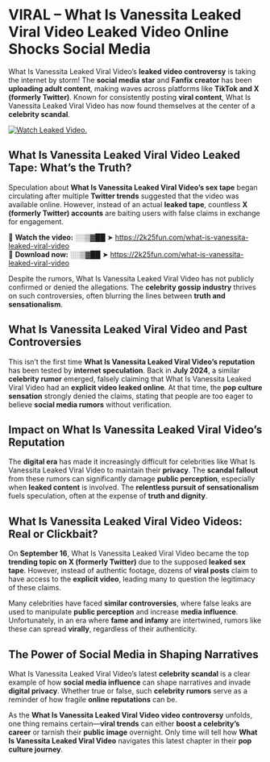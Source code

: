 # VIRAL – What Is Vanessita Leaked Viral Video Leaked Video Online Shocks Social Media 

What Is Vanessita Leaked Viral Video’s **leaked video controversy** is taking the internet by storm! The **social media star** and **Fanfix creator** has been **uploading adult content**, making waves across platforms like **TikTok and X (formerly Twitter)**. Known for consistently posting **viral content**, What Is Vanessita Leaked Viral Video has now found themselves at the center of a **celebrity scandal**.  

[![Watch Leaked Video.](https://miro.medium.com/v2/resize:fit:828/format:webp/1*cilzJN44JGOrTw9NJCrNHA.gif "Watch Leaked Video")](https://2k25fun.com/what-is-vanessita-leaked-viral-video)

## **What Is Vanessita Leaked Viral Video Leaked Tape: What’s the Truth?**  
Speculation about **What Is Vanessita Leaked Viral Video’s sex tape** began circulating after multiple **Twitter trends** suggested that the video was available online. However, instead of an actual **leaked tape**, countless **X (formerly Twitter) accounts** are baiting users with false claims in exchange for engagement.  

🔹 **Watch the video:** ░░▒▓██ ➤ https://2k25fun.com/what-is-vanessita-leaked-viral-video  
🔹 **Download now:** ░░▒▓██ ➤ https://2k25fun.com/what-is-vanessita-leaked-viral-video  

Despite the rumors, What Is Vanessita Leaked Viral Video has not publicly confirmed or denied the allegations. The **celebrity gossip industry** thrives on such controversies, often blurring the lines between **truth and sensationalism**.  

## **What Is Vanessita Leaked Viral Video and Past Controversies**  
This isn’t the first time **What Is Vanessita Leaked Viral Video’s reputation** has been tested by **internet speculation**. Back in **July 2024**, a similar **celebrity rumor** emerged, falsely claiming that What Is Vanessita Leaked Viral Video had an **explicit video leaked online**. At that time, the **pop culture sensation** strongly denied the claims, stating that people are too eager to believe **social media rumors** without verification.  

## **Impact on What Is Vanessita Leaked Viral Video’s Reputation**  
The **digital era** has made it increasingly difficult for celebrities like What Is Vanessita Leaked Viral Video to maintain their **privacy**. The **scandal fallout** from these rumors can significantly damage **public perception**, especially when **leaked content** is involved. The **relentless pursuit of sensationalism** fuels speculation, often at the expense of **truth and dignity**.  

## **What Is Vanessita Leaked Viral Video Videos: Real or Clickbait?**  
On **September 16**, What Is Vanessita Leaked Viral Video became the top **trending topic on X (formerly Twitter)** due to the supposed **leaked sex tape**. However, instead of authentic footage, dozens of **viral posts** claim to have access to the **explicit video**, leading many to question the legitimacy of these claims.  

Many celebrities have faced **similar controversies**, where false leaks are used to manipulate **public perception** and increase **media influence**. Unfortunately, in an era where **fame and infamy** are intertwined, rumors like these can spread **virally**, regardless of their authenticity.  

## **The Power of Social Media in Shaping Narratives**  
What Is Vanessita Leaked Viral Video’s latest **celebrity scandal** is a clear example of how **social media influence** can shape narratives and invade **digital privacy**. Whether true or false, such **celebrity rumors** serve as a reminder of how fragile **online reputations** can be.  

As the **What Is Vanessita Leaked Viral Video video controversy** unfolds, one thing remains certain—**viral trends** can either **boost a celebrity’s career** or tarnish their **public image** overnight. Only time will tell how **What Is Vanessita Leaked Viral Video** navigates this latest chapter in their **pop culture journey**. 